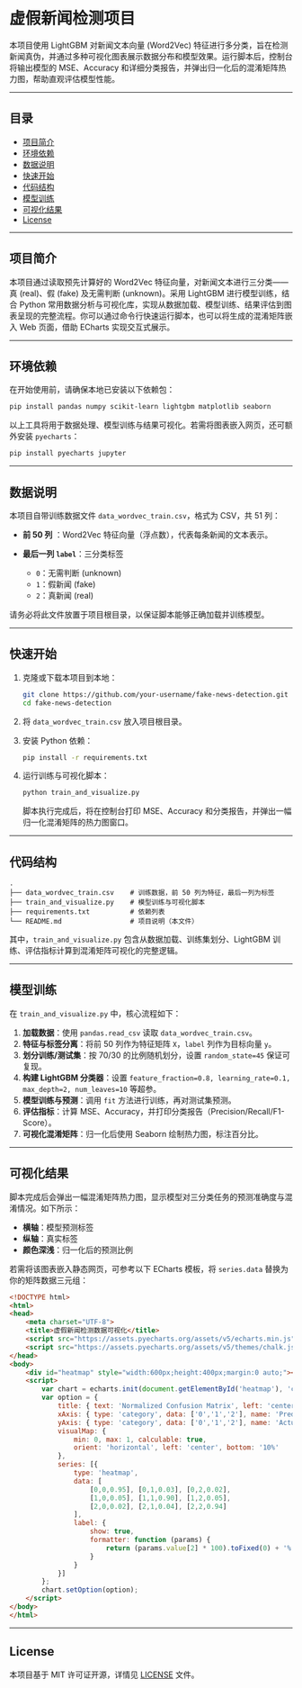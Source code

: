 
# 虚假新闻检测项目

本项目使用 LightGBM 对新闻文本向量 (Word2Vec) 特征进行多分类，旨在检测新闻真伪，并通过多种可视化图表展示数据分布和模型效果。运行脚本后，控制台将输出模型的 MSE、Accuracy 和详细分类报告，并弹出归一化后的混淆矩阵热力图，帮助直观评估模型性能。

---

## 目录

- [项目简介](#项目简介)  
- [环境依赖](#环境依赖)  
- [数据说明](#数据说明)  
- [快速开始](#快速开始)  
- [代码结构](#代码结构)  
- [模型训练](#模型训练)  
- [可视化结果](#可视化结果)  
- [License](#license)  

---

## 项目简介

本项目通过读取预先计算好的 Word2Vec 特征向量，对新闻文本进行三分类——真 (real)、假 (fake) 及无需判断 (unknown)。采用 LightGBM 进行模型训练，结合 Python 常用数据分析与可视化库，实现从数据加载、模型训练、结果评估到图表呈现的完整流程。你可以通过命令行快速运行脚本，也可以将生成的混淆矩阵嵌入 Web 页面，借助 ECharts 实现交互式展示。

---

## 环境依赖

在开始使用前，请确保本地已安装以下依赖包：

```bash
pip install pandas numpy scikit-learn lightgbm matplotlib seaborn
````

以上工具将用于数据处理、模型训练与结果可视化。若需将图表嵌入网页，还可额外安装 `pyecharts`：

```bash
pip install pyecharts jupyter
```

---

## 数据说明

本项目自带训练数据文件 `data_wordvec_train.csv`，格式为 CSV，共 51 列：

* **前 50 列** ：Word2Vec 特征向量（浮点数），代表每条新闻的文本表示。
* **最后一列 `label`**：三分类标签

  * `0`：无需判断 (unknown)
  * `1`：假新闻 (fake)
  * `2`：真新闻 (real)

请务必将此文件放置于项目根目录，以保证脚本能够正确加载并训练模型。

---

## 快速开始

1. 克隆或下载本项目到本地：

   ```bash
   git clone https://github.com/your-username/fake-news-detection.git
   cd fake-news-detection
   ```
2. 将 `data_wordvec_train.csv` 放入项目根目录。
3. 安装 Python 依赖：

   ```bash
   pip install -r requirements.txt
   ```
4. 运行训练与可视化脚本：

   ```bash
   python train_and_visualize.py
   ```

   脚本执行完成后，将在控制台打印 MSE、Accuracy 和分类报告，并弹出一幅归一化混淆矩阵的热力图窗口。

---

## 代码结构

```text
.
├── data_wordvec_train.csv    # 训练数据，前 50 列为特征，最后一列为标签
├── train_and_visualize.py    # 模型训练与可视化脚本
├── requirements.txt          # 依赖列表
└── README.md                 # 项目说明（本文件）
```

其中，`train_and_visualize.py` 包含从数据加载、训练集划分、LightGBM 训练、评估指标计算到混淆矩阵可视化的完整逻辑。

---

## 模型训练

在 `train_and_visualize.py` 中，核心流程如下：

1. **加载数据**：使用 `pandas.read_csv` 读取 `data_wordvec_train.csv`。
2. **特征与标签分离**：将前 50 列作为特征矩阵 `X`，`label` 列作为目标向量 `y`。
3. **划分训练/测试集**：按 70/30 的比例随机划分，设置 `random_state=45` 保证可复现。
4. **构建 LightGBM 分类器**：设置 `feature_fraction=0.8, learning_rate=0.1, max_depth=2, num_leaves=10` 等超参。
5. **模型训练与预测**：调用 `fit` 方法进行训练，再对测试集预测。
6. **评估指标**：计算 MSE、Accuracy，并打印分类报告（Precision/Recall/F1-Score）。
7. **可视化混淆矩阵**：归一化后使用 Seaborn 绘制热力图，标注百分比。

---

## 可视化结果

脚本完成后会弹出一幅混淆矩阵热力图，显示模型对三分类任务的预测准确度与混淆情况。如下所示：

* **横轴**：模型预测标签
* **纵轴**：真实标签
* **颜色深浅**：归一化后的预测比例

若需将该图表嵌入静态网页，可参考以下 ECharts 模板，将 `series.data` 替换为你的矩阵数据三元组：

```html
<!DOCTYPE html>
<html>
<head>
    <meta charset="UTF-8">
    <title>虚假新闻检测数据可视化</title>
    <script src="https://assets.pyecharts.org/assets/v5/echarts.min.js"></script>
    <script src="https://assets.pyecharts.org/assets/v5/themes/chalk.js"></script>
</head>
<body>
    <div id="heatmap" style="width:600px;height:400px;margin:0 auto;"></div>
    <script>
        var chart = echarts.init(document.getElementById('heatmap'), 'chalk');
        var option = {
            title: { text: 'Normalized Confusion Matrix', left: 'center' },
            xAxis: { type: 'category', data: ['0','1','2'], name: 'Predicted' },
            yAxis: { type: 'category', data: ['0','1','2'], name: 'Actual' },
            visualMap: {
                min: 0, max: 1, calculable: true,
                orient: 'horizontal', left: 'center', bottom: '10%'
            },
            series: [{
                type: 'heatmap',
                data: [
                    [0,0,0.95], [0,1,0.03], [0,2,0.02],
                    [1,0,0.05], [1,1,0.90], [1,2,0.05],
                    [2,0,0.02], [2,1,0.04], [2,2,0.94]
                ],
                label: {
                    show: true,
                    formatter: function (params) {
                        return (params.value[2] * 100).toFixed(0) + '%';
                    }
                }
            }]
        };
        chart.setOption(option);
    </script>
</body>
</html>
```

---

## License

本项目基于 MIT 许可证开源，详情见 [LICENSE](LICENSE) 文件。

```
```
